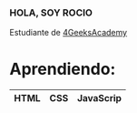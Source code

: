 ### HOLA, SOY ROCIO
Estudiante de [4GeeksAcademy](https://github.com/4GeeksAcademy)


# Aprendiendo: 
| HTML| CSS| JavaScrip|
| --- | ---| ---------|


